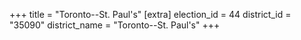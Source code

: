 +++
title = "Toronto--St. Paul's"
[extra]
election_id = 44
district_id = "35090"
district_name = "Toronto--St. Paul's"
+++
